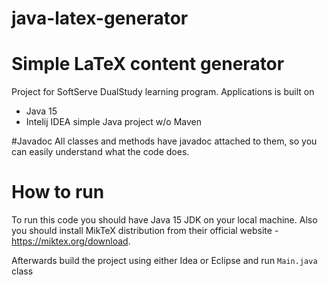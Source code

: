 # java-latex-generator

# Simple LaTeX content generator
Project for SoftServe DualStudy learning program. Applications is built on 
- Java 15
- Intelij IDEA simple Java project w/o Maven

#Javadoc
All classes and methods have javadoc attached to them, so you can easily understand what the code does.

# How to run
To run this code you should have Java 15 JDK on your local machine.
Also you should install MikTeX distribution from their official website - https://miktex.org/download.

Afterwards build the project using either Idea or Eclipse and run ```Main.java``` class 
